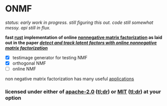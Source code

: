 # ONMF

*status: early work in progress. still figuring this out. code still somewhat messy. api still in flux.*

**fast [rust](https://www.rust-lang.org/) implementation of online [nonnegative matrix factorization](https://en.wikipedia.org/wiki/Non-negative_matrix_factorization) as
laid out in the paper [*detect and track latent factors with online nonnegative matrix factorization*](https://www.researchgate.net/publication/220811919_Detect_and_Track_Latent_Factors_with_Online_Nonnegative_Matrix_Factorization)**

- [x] testimage generator for testing NMF
- [x] orthogonal NMF
- [ ] online NMF

non negative matrix factorization has many useful [applications](https://en.wikipedia.org/wiki/Non-negative_matrix_factorization#Applications)

### licensed under either of [apache-2.0](LICENSE-APACHE) ([tl;dr](https://tldrlegal.com/license/apache-license-2.0-(apache-2.0))) or [MIT](LICENSE-MIT) ([tl;dr](https://tldrlegal.com/license/mit-license)) at your option
